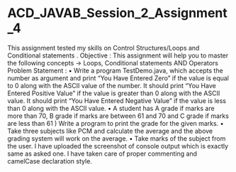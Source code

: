 # ACD_JAVAB_Session_2_Assignment_4
This assignment tested my skills on Control Structures/Loops and Conditional statements .  Objective : This assignment will help you to master the following concepts -> Loops, Conditional statements AND Operators  Problem Statement : • Write a program TestDemo.java, which accepts the number as argument and print “You Have Entered Zero” if the value is equal to 0 along with the ASCII value of the number. It should print “You Have Entered Positive Value” if the value is greater than 0 along with the ASCII value. It should print “You Have Entered Negative Value” if the value is less than 0 along with the ASCII value. • A student has A grade if marks are more than 70, B grade if marks are between 61 and 70 and C grade if marks are less than 61 ) Write a program to print the grade for the given marks. • Take three subjects like PCM and calculate the average and the above grading system will work on the average. • Take marks of the subject from the user.  I have uploaded the screenshot of console output which is exactly same as asked one. I have taken care of proper commenting and camelCase declaration style.
